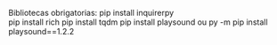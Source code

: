 Bibliotecas obrigatorias:
            pip install inquirerpy  
            pip install rich
            pip install tqdm
            pip install playsound ou py -m pip install playsound==1.2.2
